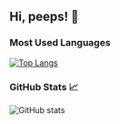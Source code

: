 ## Hi, peeps! 👋

### Most Used Languages
[![Top Langs](https://github-readme-stats.vercel.app/api/top-langs/?username=zhintappp&layout=compact)](https://github.com/zhintappp/github-readme-stats)

### GitHub Stats 📈
![GitHub stats](https://github-readme-stats.vercel.app/api?username=zhintappp&show_icons=true&theme=radical)
